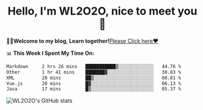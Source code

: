 <h1 align = "center">Hello, I'm WL2O2O, nice to meet you 👋</h1>

🧑‍💻**Welcome to my blog, Learn together!**[Please Click here❤️](https://wl2o2o.github.io)

📊 **This Week I Spent My Time On:**
<!--START_SECTION:waka-->

```txt
Markdown     2 hrs 26 mins   ███████████▒░░░░░░░░░░░░░   44.76 %
Other        1 hr 41 mins    ███████▓░░░░░░░░░░░░░░░░░   30.83 %
XML          28 mins         ██▒░░░░░░░░░░░░░░░░░░░░░░   08.81 %
Vue.js       20 mins         █▓░░░░░░░░░░░░░░░░░░░░░░░   06.13 %
Java         17 mins         █▒░░░░░░░░░░░░░░░░░░░░░░░   05.37 %
```

<!--END_SECTION:waka-->

![WL2O2O's GitHub stats](https://github-readme-stats.vercel.app/api?username=wl2o2o&show_icons=true)


<!--
**WL2O2O/WL2O2O** is a ✨ _special_ ✨ repository because its `README.md` (this file) appears on your GitHub profile.

Here are some ideas to get you started:

- 🔭 I’m currently working on ...
- 🌱 I’m currently learning ...
- 👯 I’m looking to collaborate on ...
- 🤔 I’m looking for help with ...
- 💬 Ask me about ...
- 📫 How to reach me: ...
- 😄 Pronouns: ...
- ⚡ Fun fact: ...
-->
